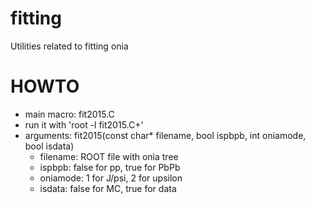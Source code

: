 # fitting
Utilities related to fitting onia

# HOWTO
- main macro: fit2015.C
- run it with 'root -l fit2015.C+'
- arguments: fit2015(const char* filename, bool ispbpb, int oniamode, bool isdata)
     - filename: ROOT file with onia tree
     - ispbpb: false for pp, true for PbPb
     - oniamode: 1 for J/psi, 2 for upsilon
     - isdata: false for MC, true for data

